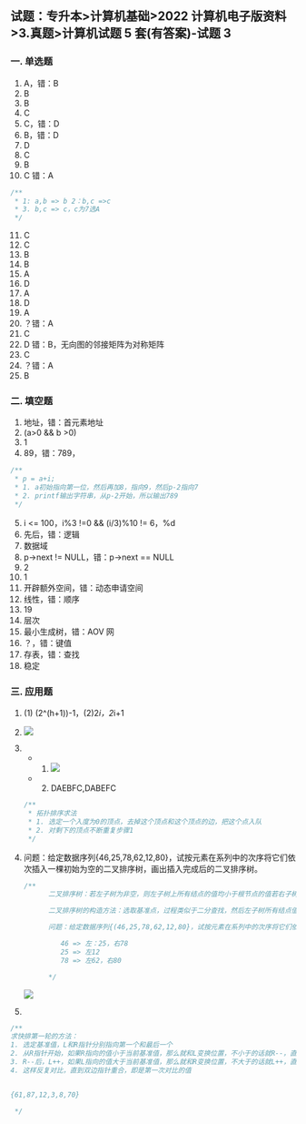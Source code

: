 ## 试题：专升本>计算机基础>2022 计算机电子版资料>3.真题>计算机试题 5 套(有答案)-试题 3

### 一. 单选题

1. A，错：B
2. B
3. B
4. C
5. C，错：D
6. B，错：D
7. D
8. C
9. B
10. C 错：A

```js
/**
 * 1: a,b => b 2：b,c =>c
 * 3. b,c => c，c为7选A
 */
```

11. C
12. C
13. B
14. B
15. A
16. D
17. A
18. D
19. A
20. ？错：A
21. C
22. D 错：B，无向图的邻接矩阵为对称矩阵
23. C
24. ？错：A
25. B

### 二. 填空题

1. 地址，错：首元素地址
2. (a>0 && b >0)
3. 1
4. 89，错：789，

```js
/**
 * p = a+i;
 * 1. a初始指向第一位，然后再加8，指向9，然后p-2指向7
 * 2. printf输出字符串，从p-2开始，所以输出789
 */
```

5. i <= 100，i%3 !=0 && (i/3)%10 != 6，%d
6. 先后，错：逻辑
7. 数据域
8. p->next != NULL，错：p->next == NULL
9. 2
10. 1
11. 开辟额外空间，错：动态申请空间
12. 线性，错：顺序
13. 19
14. 层次
15. 最小生成树，错：AOV 网
16. ？，错：键值
17. 存表，错：查找
18. 稳定

### 三. 应用题

1. (1) (2^(h+1))-1，(2)2*i，2*i+1
2. ![](https://blog-1300014307.cos.ap-guangzhou.myqcloud.com/202310141550080.png)
3. - 1. ![](https://blog-1300014307.cos.ap-guangzhou.myqcloud.com/202310141550057.png)
   - 2. DAEBFC,DABEFC
   ```js
   /**
    * 拓扑排序求法
    * 1. 选定一个入度为0的顶点，去掉这个顶点和这个顶点的边，把这个点入队
    * 2. 对剩下的顶点不断重复步骤1
    */
   ```
4. 问题：给定数据序列{46,25,78,62,12,80}，试按元素在系列中的次序将它们依次插入一棵初始为空的二叉排序树，画出插入完成后的二叉排序树。

   ```js
   /**
         二叉排序树：若左子树为非空，则左子树上所有结点的值均小于根节点的值若右子树为非空，则右子树上所有结点的值均大于根节点的值它的左右子树也都为二叉排序树，根结点指每一个有子树的结点，不是第一个结点
   
         二叉排序树的构造方法：选取基准点，过程类似于二分查找，然后左子树所有结点值都小于根节点，右子树的所有节点值都大于根结点
   
         问题：给定数据序列{(46,25,78,62,12,80}，试按元素在系列中的次序将它们依次插入一棵初始为空的二叉排序树，画出插入完成后的二叉排序树。
   
            46 => 左：25，右78
            25 => 左12
            78 => 左62，右80
   
         */
   ```

   ![](https://blog-1300014307.cos.ap-guangzhou.myqcloud.com/202310151757881.png)

5.

```js
/**
求快排第一轮的方法：
1. 选定基准值，L和R指针分别指向第一个和最后一个
2. 从R指针开始，如果R指向的值小于当前基准值，那么就和L变换位置，不小于的话就R--，直到找到小于当前基准值的值
3. R--后，L++，如果L指向的值大于当前基准值，那么就和R变换位置，不大于的话就L++，直到找到大于当前基准值的值
4. 这样反复对比，直到双边指针重合，即是第一次对比的值


{61,87,12,3,8,70}

 */
```
